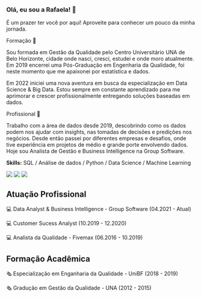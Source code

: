 ### Olá, eu sou a Rafaela! 👋

É um prazer ter você por aqui! Aproveite para conhecer um pouco da minha jornada.

Formação 📜

Sou formada em Gestão da Qualidade pelo Centro Universitário UNA de Belo Horizonte, cidade onde nasci, cresci, estudei e onde moro atualmente. Em 2019 encerrei uma Pós-Graduação em Engenharia da Qualidade, foi neste momento que me apaixonei por estatística e dados. 

Em 2022 iniciei uma nova aventura em busca da especialização em Data Science & Big Data. Estou sempre em constante aprendizado para me aprimorar e crescer profissionalmente entregando soluções baseadas em dados. 

Profissional 🏢 

Trabalho com a área de dados desde 2019, descobrindo como os dados podem nos ajudar com insights, nas tomadas de decisões e predições nos negócios. Desde então passei por diferentes empresas e desafios, onde tive experiência em projetos de médio e grande porte envolvendo dados. Hoje sou Analista de Gestão e Business Intelligence na Group Software.

**Skills:** SQL / Análise de dados / Python / Data Science / Machine Learning

<div dir="auto"> 
  <a href="https://instagram.com/rafaelarc" rel="nofollow"><img src="https://camo.githubusercontent.com/acaa286597b43c96dc02b69b90de15a65c52063e31835b763a061cc815f64bac/68747470733a2f2f696d672e736869656c64732e696f2f62616467652f2d496e7374616772616d2d2532334534343035463f7374796c653d666f722d7468652d6261646765266c6f676f3d696e7374616772616d266c6f676f436f6c6f723d7768697465" data-canonical-src="https://img.shields.io/badge/-Instagram-%23E4405F?style=for-the-badge&amp;logo=instagram&amp;logoColor=white" style="max-width: 100%;"></a>
 	<a href="https://www.twitch.tv/lelarc" rel="nofollow"><img src="https://camo.githubusercontent.com/ec779aec0f1b6eaa5d10682a8fb54c96525e9074461254165f4e7d4295f7d4d7/68747470733a2f2f696d672e736869656c64732e696f2f62616467652f5477697463682d3931343646463f7374796c653d666f722d7468652d6261646765266c6f676f3d747769746368266c6f676f436f6c6f723d7768697465" data-canonical-src="https://img.shields.io/badge/Twitch-9146FF?style=for-the-badge&amp;logo=twitch&amp;logoColor=white" style="max-width: 100%;"></a>
  <a href="https://www.linkedin.com/in/rafaela/" rel="nofollow"><img src="https://camo.githubusercontent.com/c00f87aeebbec37f3ee0857cc4c20b21fefde8a96caf4744383ebfe44a47fe3f/68747470733a2f2f696d672e736869656c64732e696f2f62616467652f2d4c696e6b6564496e2d2532333030373742353f7374796c653d666f722d7468652d6261646765266c6f676f3d6c696e6b6564696e266c6f676f436f6c6f723d7768697465" data-canonical-src="https://img.shields.io/badge/-LinkedIn-%230077B5?style=for-the-badge&amp;logo=linkedin&amp;logoColor=white" style="max-width: 100%;"></a> 
</div>

## Atuação Profissional

💻 Data Analyst & Business Intelligence - Group Software (04.2021 - Atual)

💻 Customer Sucess Analyst (10.2019 - 12.2020)

💻 Analista da Qualidade - Fivemax (06.2016 - 10.2019)

## Formação Acadêmica

🗞️ Especialização em Enganharia da Qualidade - UniBF (2018 - 2019)

🗞️ Gradução em Gestão da Qualidade - UNA (2012 - 2015)
